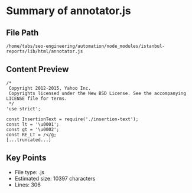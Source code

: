 # Summary of annotator.js
  
## File Path
`/home/tabs/seo-engineering/automation/node_modules/istanbul-reports/lib/html/annotator.js`

## Content Preview
```
/*
 Copyright 2012-2015, Yahoo Inc.
 Copyrights licensed under the New BSD License. See the accompanying LICENSE file for terms.
 */
'use strict';

const InsertionText = require('./insertion-text');
const lt = '\u0001';
const gt = '\u0002';
const RE_LT = /</g;
[...truncated...]
```

## Key Points
- File type: .js
- Estimated size: 10397 characters
- Lines: 306
